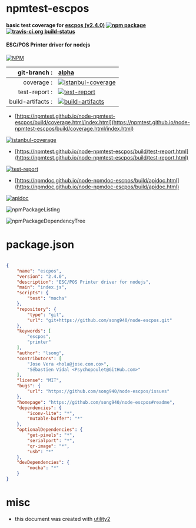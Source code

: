 # npmtest-escpos

#### basic test coverage for  [escpos (v2.4.0)](https://github.com/song940/node-escpos#readme)  [![npm package](https://img.shields.io/npm/v/npmtest-escpos.svg?style=flat-square)](https://www.npmjs.org/package/npmtest-escpos) [![travis-ci.org build-status](https://api.travis-ci.org/npmtest/node-npmtest-escpos.svg)](https://travis-ci.org/npmtest/node-npmtest-escpos)

#### ESC/POS Printer driver for nodejs

[![NPM](https://nodei.co/npm/escpos.png?downloads=true&downloadRank=true&stars=true)](https://www.npmjs.com/package/escpos)

| git-branch : | [alpha](https://github.com/npmtest/node-npmtest-escpos/tree/alpha)|
|--:|:--|
| coverage : | [![istanbul-coverage](https://npmtest.github.io/node-npmtest-escpos/build/coverage.badge.svg)](https://npmtest.github.io/node-npmtest-escpos/build/coverage.html/index.html)|
| test-report : | [![test-report](https://npmtest.github.io/node-npmtest-escpos/build/test-report.badge.svg)](https://npmtest.github.io/node-npmtest-escpos/build/test-report.html)|
| build-artifacts : | [![build-artifacts](https://npmtest.github.io/node-npmtest-escpos/glyphicons_144_folder_open.png)](https://github.com/npmtest/node-npmtest-escpos/tree/gh-pages/build)|

- [https://npmtest.github.io/node-npmtest-escpos/build/coverage.html/index.html](https://npmtest.github.io/node-npmtest-escpos/build/coverage.html/index.html)

[![istanbul-coverage](https://npmtest.github.io/node-npmtest-escpos/build/screenCapture.buildCi.browser.%252Ftmp%252Fbuild%252Fcoverage.lib.html.png)](https://npmtest.github.io/node-npmtest-escpos/build/coverage.html/index.html)

- [https://npmtest.github.io/node-npmtest-escpos/build/test-report.html](https://npmtest.github.io/node-npmtest-escpos/build/test-report.html)

[![test-report](https://npmtest.github.io/node-npmtest-escpos/build/screenCapture.buildCi.browser.%252Ftmp%252Fbuild%252Ftest-report.html.png)](https://npmtest.github.io/node-npmtest-escpos/build/test-report.html)

- [https://npmdoc.github.io/node-npmdoc-escpos/build/apidoc.html](https://npmdoc.github.io/node-npmdoc-escpos/build/apidoc.html)

[![apidoc](https://npmdoc.github.io/node-npmdoc-escpos/build/screenCapture.buildCi.browser.%252Ftmp%252Fbuild%252Fapidoc.html.png)](https://npmdoc.github.io/node-npmdoc-escpos/build/apidoc.html)

![npmPackageListing](https://npmtest.github.io/node-npmtest-escpos/build/screenCapture.npmPackageListing.svg)

![npmPackageDependencyTree](https://npmtest.github.io/node-npmtest-escpos/build/screenCapture.npmPackageDependencyTree.svg)



# package.json

```json

{
    "name": "escpos",
    "version": "2.4.0",
    "description": "ESC/POS Printer driver for nodejs",
    "main": "index.js",
    "scripts": {
        "test": "mocha"
    },
    "repository": {
        "type": "git",
        "url": "git+https://github.com/song940/node-escpos.git"
    },
    "keywords": [
        "escpos",
        "printer"
    ],
    "author": "lsong",
    "contributors": [
        "Jose Vera <hola@jose.com.co>",
        "Sébastien Vidal <Psychopoulet@GitHub.com>"
    ],
    "license": "MIT",
    "bugs": {
        "url": "https://github.com/song940/node-escpos/issues"
    },
    "homepage": "https://github.com/song940/node-escpos#readme",
    "dependencies": {
        "iconv-lite": "*",
        "mutable-buffer": "*"
    },
    "optionalDependencies": {
        "get-pixels": "*",
        "serialport": "*",
        "qr-image": "*",
        "usb": "*"
    },
    "devDependencies": {
        "mocha": "*"
    }
}
```



# misc
- this document was created with [utility2](https://github.com/kaizhu256/node-utility2)
